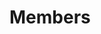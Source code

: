 <script setup>
import { VPTeamMembers } from 'vitepress/theme'

const members = [
  {
    avatar: 'https://img2.finalfantasyxiv.com/f/3ab5f955d8fd04ddac8aa7745db82a9f_40d57ba713628f3f1ef5ef204b6d76d2fc0_96x96.jpg?1661502035',
    name: 'Kuro Sj',
    title: 'Tank',
    org: 'FFLOGS',
    orgLink: 'https://www.fflogs.com/character/eu/ragnarok/kuro%20sj',
  },
  {
    avatar: 'https://img2.finalfantasyxiv.com/f/3ad16083cb398c14316e5dd001f674db_7206469080400ed57a5373d0a9c55c59fc0_96x96.jpg?1661714841',
    name: 'Grigori Dogma',
    title: 'Tank',
    org: 'FFLOGS',
    orgLink: 'https://www.fflogs.com/character/eu/lich/grigori%20dogma',
  },
  {
    avatar: 'https://img2.finalfantasyxiv.com/f/d950ec6ba169a903c58315cb97060f0c_40d57ba713628f3f1ef5ef204b6d76d2fc0_96x96.jpg?1661704700',
    name: 'Sara Neko',
    title: 'Barrier Healer',
    org: 'FFLOGS',
    orgLink: 'https://www.fflogs.com/character/eu/ragnarok/sara%20neko',
  },
  {
    avatar: 'https://img2.finalfantasyxiv.com/f/76207937f8c9a5e2f5dc149c0ab15f70_40d57ba713628f3f1ef5ef204b6d76d2fc0_96x96.jpg?1657995139',
    name: 'Elizynne E\'yla',
    title: 'Pure Healer',
    org: 'FFLOGS',
    orgLink: 'https://www.fflogs.com/character/eu/ragnarok/elizynne%20e%27yla',
    links: [
      {
        icon: 'discord',
        link: 'https://discordapp.com/users/228154454304751626/'
      }
    ]
  },
  {
    avatar: 'https://img2.finalfantasyxiv.com/f/7e1816786a6868588c05a4561139caa3_40d57ba713628f3f1ef5ef204b6d76d2fc0_96x96.jpg?1661560409',
    name: 'Tontra To',
    title: 'Melee',
    org: 'FFLOGS',
    orgLink: 'https://www.fflogs.com/character/eu/ragnarok/tonntra%20to',
  },
  {
    avatar: 'https://img2.finalfantasyxiv.com/f/03a93c1264f864a1b62f9a507ffd4943_40d57ba713628f3f1ef5ef204b6d76d2fc0_96x96.jpg?1661719909',
    name: 'Meluna Miyazaki',
    title: 'Melee',
    org: 'FFLOGS',
    orgLink: 'https://www.fflogs.com/character/eu/ragnarok/meluna%20miyazaki',
  },
  {
    avatar: 'https://img2.finalfantasyxiv.com/f/8047c4f1f85f1b426e4e5bf5cde1b2d7_40d57ba713628f3f1ef5ef204b6d76d2fc0_96x96.jpg?1661686301',
    name: 'Frost Toshiro',
    title: 'Ranged Physical',
    org: 'FFLOGS',
    orgLink: 'https://www.fflogs.com/character/eu/ragnarok/frost%20toshiro',
  },
  {
    avatar: 'https://img2.finalfantasyxiv.com/f/cb6632a5931eb842b9abfc842b2727c7_40d57ba713628f3f1ef5ef204b6d76d2fc0_96x96.jpg?1658452507',
    name: 'Emi E\'yla',
    title: 'Caster',
    org: 'FFLOGS',
    orgLink: 'https://www.fflogs.com/character/eu/ragnarok/emi%20e%27yla',
    links: [
      { 
        icon: 'discord',
        link: 'https://discordapp.com/users/102178270178480128/'
      }
    ]
  }
]

</script>
# Members

<VPTeamMembers size="medium" :members="members" />

<!--
## Available slots

See the [recruting](./recruiting.md) page for more details.

<VPTeamMembers size="small" :members="recruiting" />
-->
